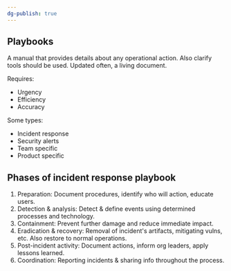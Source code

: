 ```yaml
---
dg-publish: true
---
```

## Playbooks

A manual that provides details about any operational action. Also clarify tools should be used. Updated often, a living document.

Requires:

- Urgency
- Efficiency
- Accuracy

Some types:

- Incident response
- Security alerts
- Team specific
- Product specific

## Phases of incident response playbook

1. Preparation: Document procedures, identify who will action, educate users.
2. Detection & analysis: Detect & define events using determined processes and technology.
3. Containment: Prevent further damage and reduce immediate impact.
4. Eradication & recovery: Removal of incident's artifacts, mitigating vulns, etc. Also restore to normal operations.
5. Post-incident activity: Document actions, inform org leaders, apply lessons learned.
6. Coordination: Reporting incidents & sharing info throughout the process.

